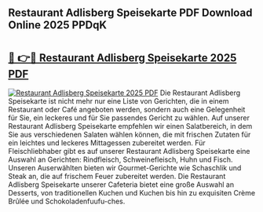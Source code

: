 ## Restaurant Adlisberg Speisekarte PDF Download Online 2025 PPDqK

# <h2><a href="http://gcc2icw.nevu.top/?p=Restaurant+Adlisberg+Speisekarte">🔗 👉🔴 Restaurant Adlisberg Speisekarte 2025 PDF</a></h2>

[![Restaurant Adlisberg Speisekarte 2025 PDF](https://i.imgur.com/dBaPXMq.png)](http://gcc2icw.nevu.top/?p=Restaurant+Adlisberg+Speisekarte)
Die Restaurant Adlisberg Speisekarte ist nicht mehr nur eine Liste von Gerichten, die in einem Restaurant oder Café angeboten werden, sondern auch eine Gelegenheit für Sie, ein leckeres und für Sie passendes Gericht zu wählen. Auf unserer Restaurant Adlisberg Speisekarte empfehlen wir einen Salatbereich, in dem Sie aus verschiedenen Salaten wählen können, die mit frischen Zutaten für ein leichtes und leckeres Mittagessen zubereitet werden. Für Fleischliebhaber gibt es auf unserer Restaurant Adlisberg Speisekarte eine Auswahl an Gerichten: Rindfleisch, Schweinefleisch, Huhn und Fisch. Unseren Auserwählten bieten wir Gourmet-Gerichte wie Schaschlik und Steak an, die auf frischem Feuer zubereitet werden. Die Restaurant Adlisberg Speisekarte unserer Cafeteria bietet eine große Auswahl an Desserts, von traditionellen Kuchen und Kuchen bis hin zu exquisiten Crème Brûlée und Schokoladenfuufu-ches.
